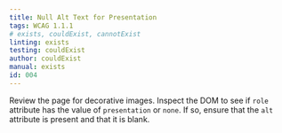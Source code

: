 ```yaml
---
title: Null Alt Text for Presentation
tags: WCAG 1.1.1
# exists, couldExist, cannotExist
linting: exists
testing: couldExist
author: couldExist
manual: exists
id: 004
---
```


Review the page for decorative images. Inspect the DOM to see if `role` attribute has the value of `presentation` or `none`. If so, ensure that the `alt` attribute is present and that it is blank.